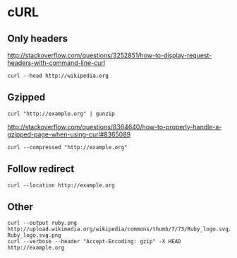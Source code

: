<!-- -*- coding: utf-8; -*- -->

# cURL

## Only headers

<http://stackoverflow.com/questions/3252851/how-to-display-request-headers-with-command-line-curl>

    curl --head http://wikipedia.org

## Gzipped


    curl "http://example.org" | gunzip

<http://stackoverflow.com/questions/8364640/how-to-properly-handle-a-gzipped-page-when-using-curl#8365089>

    curl --compressed "http://example.org"

## Follow redirect

    curl --location http://example.org

## Other

    curl --output ruby.png http://upload.wikimedia.org/wikipedia/commons/thumb/7/73/Ruby_logo.svg/100px-Ruby_logo.svg.png
    curl --verbose --header "Accept-Encoding: gzip" -X HEAD http://example.org
